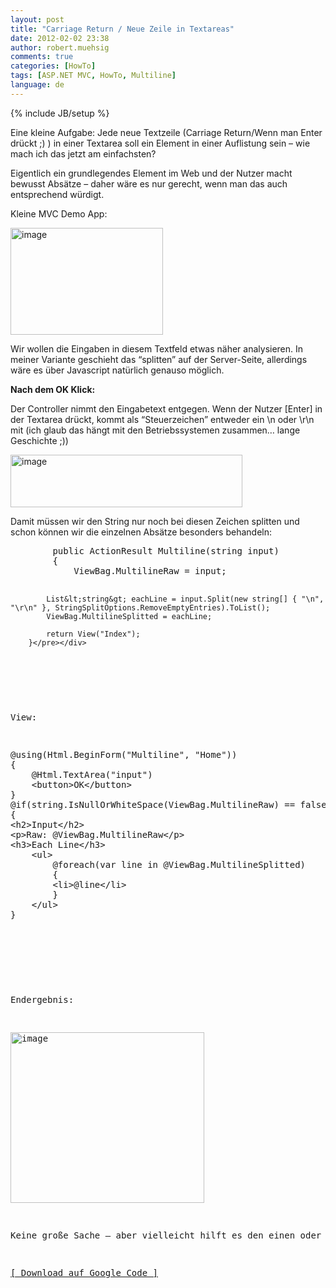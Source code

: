 ```yaml
---
layout: post
title: "Carriage Return / Neue Zeile in Textareas"
date: 2012-02-02 23:38
author: robert.muehsig
comments: true
categories: [HowTo]
tags: [ASP.NET MVC, HowTo, Multiline]
language: de
---
```

{% include JB/setup %}
<p>Eine kleine Aufgabe: Jede neue Textzeile (Carriage Return/Wenn man Enter drückt ;) ) in einer Textarea soll ein Element in einer Auflistung sein – wie mach ich das jetzt am einfachsten?</p> <p>Eigentlich ein grundlegendes Element im Web und der Nutzer macht bewusst Absätze – daher wäre es nur gerecht, wenn man das auch entsprechend würdigt.</p> <p>Kleine MVC Demo App:</p> <p><a href="{{BASE_PATH}}/assets/wp-images/image1456.png"><img style="background-image: none; border-bottom: 0px; border-left: 0px; padding-left: 0px; padding-right: 0px; display: inline; border-top: 0px; border-right: 0px; padding-top: 0px" title="image" border="0" alt="image" src="{{BASE_PATH}}/assets/wp-images/image_thumb630.png" width="244" height="171"></a></p> <p>Wir wollen die Eingaben in diesem Textfeld etwas näher analysieren. In meiner Variante geschieht das “splitten” auf der Server-Seite, allerdings wäre es über Javascript natürlich genauso möglich.</p> <p><strong>Nach dem OK Klick:</strong></p> <p>Der Controller nimmt den Eingabetext entgegen. Wenn der Nutzer [Enter] in der Textarea drückt, kommt als “Steuerzeichen” entweder ein \n oder \r\n mit (ich glaub das hängt mit den Betriebssystemen zusammen… lange Geschichte ;))</p> <p><a href="{{BASE_PATH}}/assets/wp-images/image1457.png"><img style="background-image: none; border-bottom: 0px; border-left: 0px; padding-left: 0px; padding-right: 0px; display: inline; border-top: 0px; border-right: 0px; padding-top: 0px" title="image" border="0" alt="image" src="{{BASE_PATH}}/assets/wp-images/image_thumb631.png" width="371" height="84"></a></p> <p>Damit müssen wir den String nur noch bei diesen Zeichen splitten und schon können wir die einzelnen Absätze besonders behandeln:</p> <div style="padding-bottom: 0px; margin: 0px; padding-left: 0px; padding-right: 0px; display: inline; float: none; padding-top: 0px" id="scid:812469c5-0cb0-4c63-8c15-c81123a09de7:ed834bf0-5f17-484b-b301-a20cb570dd54" class="wlWriterEditableSmartContent"><pre name="code" class="c#">        public ActionResult Multiline(string input)
        {
            ViewBag.MultilineRaw = input;

            List&lt;string&gt; eachLine = input.Split(new string[] { "\n", "\r\n" }, StringSplitOptions.RemoveEmptyEntries).ToList();
            ViewBag.MultilineSplitted = eachLine;

            return View("Index");
        }</pre></div>
<p>&nbsp;</p>
<p>View:</p>
<div style="padding-bottom: 0px; margin: 0px; padding-left: 0px; padding-right: 0px; display: inline; float: none; padding-top: 0px" id="scid:812469c5-0cb0-4c63-8c15-c81123a09de7:f85ec20b-214b-45da-af31-675d28759025" class="wlWriterEditableSmartContent"><pre name="code" class="c#">@using(Html.BeginForm("Multiline", "Home"))
{
    @Html.TextArea("input")
    &lt;button&gt;OK&lt;/button&gt;
}
@if(string.IsNullOrWhiteSpace(ViewBag.MultilineRaw) == false)
{
&lt;h2&gt;Input&lt;/h2&gt;
&lt;p&gt;Raw: @ViewBag.MultilineRaw&lt;/p&gt;
&lt;h3&gt;Each Line&lt;/h3&gt;
    &lt;ul&gt;
        @foreach(var line in @ViewBag.MultilineSplitted)
        {
        &lt;li&gt;@line&lt;/li&gt;
        }
    &lt;/ul&gt;
}</pre></div>
<p>&nbsp;</p>

<p>Endergebnis:</p>
<p><a href="{{BASE_PATH}}/assets/wp-images/image1458.png"><img style="background-image: none; border-bottom: 0px; border-left: 0px; padding-left: 0px; padding-right: 0px; display: inline; border-top: 0px; border-right: 0px; padding-top: 0px" title="image" border="0" alt="image" src="{{BASE_PATH}}/assets/wp-images/image_thumb632.png" width="310" height="273"></a></p>
<p>Keine große Sache – aber vielleicht hilft es den einen oder anderen weiter.</p>
<p><a href="http://code.google.com/p/code-inside/source/browse/#git%2F2011%2Fmvcmultiline">[ Download auf Google Code ]</a></p>
